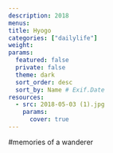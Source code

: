 ```yaml
---
description: 2018
menus: 
title: Hyogo
categories: ["dailylife"]
weight: 
params:
  featured: false
  private: false
  theme: dark
  sort_order: desc
  sort_by: Name # Exif.Date
resources:
  - src: 2018-05-03 (1).jpg
    params:
      cover: true
---
```

#memories of a wanderer
